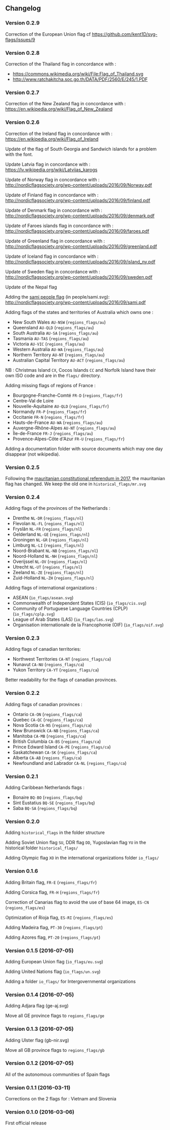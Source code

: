 ## Changelog

### Version 0.2.9

Correction of the European Union flag cf https://github.com/kent1D/svg-flags/issues/9

### Version 0.2.8

Correction of the Thailand flag in concordance with : 

- https://commons.wikimedia.org/wiki/File:Flag_of_Thailand.svg
- http://www.ratchakitcha.soc.go.th/DATA/PDF/2560/E/245/1.PDF

### Version 0.2.7

Correction of the New Zealand flag in concordance with : https://en.wikipedia.org/wiki/Flag_of_New_Zealand

### Version 0.2.6

Correction of the Ireland flag in concordance with : https://en.wikipedia.org/wiki/Flag_of_Ireland

Update of the flag of South Georgia and Sandwich islands for a problem with the font.

Update Latvia flag in concordance with : https://lv.wikipedia.org/wiki/Latvijas_karogs

Update of Norway flag in concordance with : http://nordicflagsociety.org/wp-content/uploads/2016/09/Norway.pdf

Update of Finland flag in concordance with : http://nordicflagsociety.org/wp-content/uploads/2016/09/finland.pdf

Update of Denmark flag in concordance with : http://nordicflagsociety.org/wp-content/uploads/2016/09/denmark.pdf

Update of Faroes islands flag in concordance with : http://nordicflagsociety.org/wp-content/uploads/2016/09/faroes.pdf

Update of Greenland flag in concordance with : http://nordicflagsociety.org/wp-content/uploads/2016/09/greenland.pdf

Update of Iceland flag in concordance with : http://nordicflagsociety.org/wp-content/uploads/2016/09/island_ny.pdf

Update of Sweden flag in concordance with : http://nordicflagsociety.org/wp-content/uploads/2016/09/sweden.pdf

Update of the Nepal flag

Adding the [sami people flag](https://en.wikipedia.org/wiki/Sami_people) (in people/sami.svg): http://nordicflagsociety.org/wp-content/uploads/2016/09/sami.pdf

Adding flags of the states and territories of Australia which owns one :

* New South Wales `AU-NSW` (`regions_flags/au`)
* Queensland `AU-QLD` (`regions_flags/au`)
* South Australia `AU-SA` (`regions_flags/au`)
* Tasmania `AU-TAS` (`regions_flags/au`)
* Victoria `AU-VIC` (`regions_flags/au`)
* Western Australia `AU-WA` (`regions_flags/au`)
* Northern Territory `AU-NT` (`regions_flags/au`)
* Australian Capital Territory `AU-ACT` (`regions_flags/au`)

NB : Christmas Island `CX`, Cocos Islands `CC` and Norfolk Island have their own ISO code and are in the `flags/` directory.

Adding missing flags of regions of France :

* Bourgogne-Franche-Comté `FR-D` (`regions_flags/fr`)
* Centre-Val de Loire
* Nouvelle-Aquitaine `AU-QLD` (`regions_flags/fr`)
* Normandy `FR-P` (`regions_flags/fr`)
* Occitanie `FR-N` (`regions_flags/fr`)
* Hauts-de-France `AU-WA` (`regions_flags/au`)
* Auvergne-Rhône-Alpes `AU-NT` (`regions_flags/au`)
* Île-de-France `FR-J` (`regions_flags/au`)
* Provence-Alpes-Côte d'Azur `FR-U` (`regions_flags/fr`)

Adding a documentation folder with source documents which may one day disappear (not wikipedia).

### Version 0.2.5

Following the [mauritanian constitutional referendum in 2017](https://en.wikipedia.org/wiki/Mauritanian_constitutional_referendum,_2017), the mauritanian flag has changed. We keep the old one in `historical_flags/mr.svg`

### Version 0.2.4

Adding flags of the provinces of the Netherlands :

* Drenthe `NL-DR` (`regions_flags/nl`)
* Flevolan `NL-FL` (`regions_flags/nl`)
* Fryslân `NL-FR` (`regions_flags/nl`)
* Gelderland `NL-GE` (`regions_flags/nl`)
* Groningen `NL-GR` (`regions_flags/nl`)
* Limburg `NL-LI` (`regions_flags/nl`)
* Noord-Brabant `NL-NB` (`regions_flags/nl`)
* Noord-Holland `NL-NH` (`regions_flags/nl`)
* Overijssel `NL-OV` (`regions_flags/nl`)
* Utrecht `NL-UT` (`regions_flags/nl`)
* Zeeland `NL-ZE` (`regions_flags/nl`)
* Zuid-Holland `NL-ZH` (`regions_flags/nl`)

Adding flags of international organizations :

* ASEAN (`io_flags/asean.svg`)
* Commonwealth of Independent States (CIS) (`io_flags/cis.svg`)
* Community of Portuguese Language Countries (CPLP) (`io_flags/cplp.svg`)
* League of Arab States (LAS) (`io_flags/las.svg`)
* Organisation internationale de la Francophonie (OIF) (`io_flags/oif.svg`)

### Version 0.2.3

Adding flags of canadian territories:

* Northwest Territories `CA-NT` (`regions_flags/ca`)
* Nunavut `CA-NU` (`regions_flags/ca`)
* Yukon Territory `CA-YT` (`regions_flags/ca`)

Better readability for the flags of canadian provinces.

### Version 0.2.2

Adding flags of canadian provinces  :

* Ontario `CA-ON` (`regions_flags/ca`)
* Quebec `CA-QC` (`regions_flags/ca`)
* Nova Scotia `CA-NS` (`regions_flags/ca`)
* New Brunswick `CA-NB` (`regions_flags/ca`)
* Manitoba `CA-MB` (`regions_flags/ca`)
* British Columbia `CA-BS` (`regions_flags/ca`)
* Prince Edward Island `CA-PE` (`regions_flags/ca`)
* Saskatchewan `CA-SK` (`regions_flags/ca`)
* Alberta `CA-AB` (`regions_flags/ca`)
* Newfoundland and Labrador `CA-NL` (`regions_flags/ca`)

### Version 0.2.1

Adding Caribbean Netherlands flags :

* Bonaire `BQ-BO` (`regions_flags/bq`)
* Sint Eustatius `BQ-SE` (`regions_flags/bq`)
* Saba `BQ-SA` (`regions_flags/bq`)

### Version 0.2.0

Adding `historical_flags` in the folder structure

Adding Soviet Union flag `SU`, DDR flag `DD`, Yugoslavian flag `YU` in the historical folder `historical_flags/`

Adding Olympic flag `XO` in the international organizations folder `io_flags/`

### Version 0.1.6

Adding Britain flag, `FR-E` (`regions_flags/fr`)

Adding Corsica flag, `FR-H` (`regions_flags/fr`)

Correction of Canarias flag to avoid the use of base 64 image, `ES-CN` (`regions_flags/es`)

Optimization of Rioja flag, `ES-RI` (`regions_flags/es`)

Adding Madeira flag, `PT-30` (`regions_flags/pt`)

Adding Azores flag, `PT-20` (`regions_flags/pt`)

### Version 0.1.5 (2016-07-05)

Adding European Union flag (`io_flags/eu.svg`)

Adding United Nations flag (`io_flags/un.svg`)

Adding a folder `io_flags/` for Intergovernmental organizations

### Version 0.1.4 (2016-07-05)

Adding Adjara flag (ge-aj.svg)

Move all GE province flags to `regions_flags/ge`

### Version 0.1.3 (2016-07-05)

Adding Ulster flag (gb-nir.svg)

Move all GB province flags to `regions_flags/gb`

### Version 0.1.2 (2016-07-05)

All of the autonomous communities of Spain flags

### Version 0.1.1 (2016-03-11)

Corrections on the 2 flags for : Vietnam and Slovenia

### Version 0.1.0 (2016-03-06)

First official release
